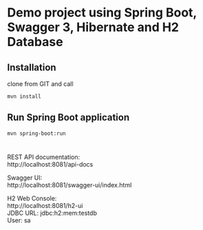 # Demo project using Spring Boot, Swagger 3, Hibernate and H2 Database## Installationclone from GIT and call````mvn install````## Run Spring Boot application```mvn spring-boot:run```#REST API documentation:     http://localhost:8081/api-docsSwagger UI:     http://localhost:8081/swagger-ui/index.html H2 Web Console:  http://localhost:8081/h2-ui     JDBC URL: jdbc:h2:mem:testdb    User: sa